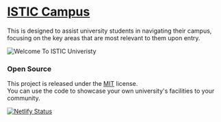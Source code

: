 # [ISTIC Campus](https://campus.computer-engineering.tech)

This is designed to assist university students in navigating their campus, focusing on the key areas that are most relevant to them upon entry.

![Welcome To ISTIC Univeristy](https://isticampus.s3.eu-west-3.amazonaws.com/welcome-2-istic.jpg)

### Open Source

This project is released under the [MIT](http://opensource.org/licenses/MIT) license. <br>You can use the code to showcase your own university's facilities to your community.

[![Netlify Status](https://api.netlify.com/api/v1/badges/04964f9d-4cd4-42ff-b29c-afc6e8155925/deploy-status)](https://app.netlify.com/sites/eclectic-tartufo-f79fdd/deploys)